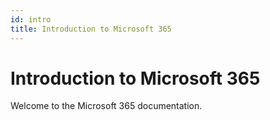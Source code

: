 ```yaml
---
id: intro
title: Introduction to Microsoft 365
---
```


# Introduction to Microsoft 365

Welcome to the Microsoft 365 documentation.
